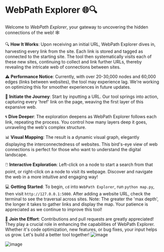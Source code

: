 # WebPath Explorer 🌐🔍

Welcome to *WebPath Explorer*, your gateway to uncovering the hidden connections of the web! 🕸️

🔍 **How It Works**: Upon receiving an initial URL, WebPath Explorer dives in, harvesting every link from the site. Each link is stored and tagged as connected to the starting site. The tool then systematically visits each of these new sites, continuing to collect and link further URLs, thereby revealing the intricate web of connections between sites.

⚠️ **Performance Notice**: Currently, with over 20-30,000 nodes and 60,000 edges (links between websites), the tool may experience lag. We're working on optimizing this for smoother experiences in future updates.

🔗 **Initiate the Journey**: Start by inputting a URL. Our tool springs into action, capturing every 'href' link on the page, weaving the first layer of this expansive web.

🌀 **Dive Deeper**: The exploration deepens as WebPath Explorer follows each link, repeating the process. You control how many layers deep it goes, unraveling the web's complex structure.

📊 **Visual Mapping**: The result is a dynamic visual graph, elegantly displaying the interconnectedness of websites. This bird's-eye view of web connections is perfect for those who want to understand the digital landscape.

🖱️ **Interactive Exploration**: Left-click on a node to start a search from that point, or right-click on a node to visit its webpage. Discover and navigate the web in a more intuitive and engaging way!

💻 **Getting Started**: To begin, `cd` into `WebPath Explorer`, run `python map.py`, then visit `http://127.0.0.1:5000`. After adding a website URL, check the terminal to see the traversal across sites. Note: The greater the 'max depth', the longer it takes to gather links and display the map. Your patience is appreciated as we continue to improve this tool!

🤝 **Join the Effort**: Contributions and pull requests are greatly appreciated! They play a crucial role in enhancing the capabilities of WebPath Explorer. Whether it's code optimization, new features, or bug fixes, your input helps us grow. Let's build a better tool together!
![image](https://github.com/Bentlybro/WebPath-Explorer/assets/27962737/d9463746-70eb-4a8a-81df-6deffdf3c3fb)

![image](https://github.com/Bentlybro/WebPath-Explorer/assets/27962737/c647ad83-b3d9-408d-918a-14c614997afb)
